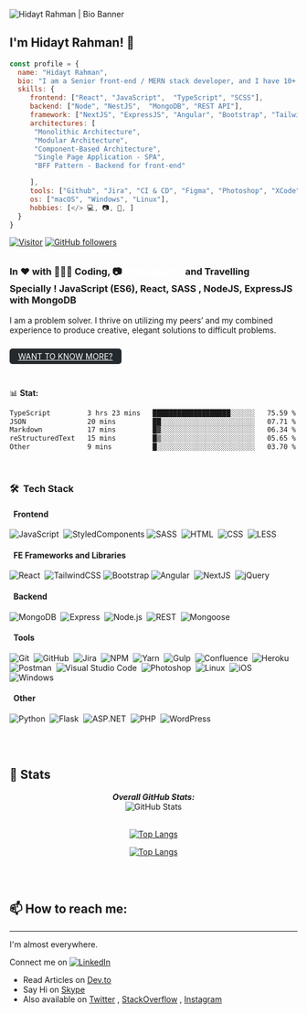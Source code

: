 <!--
**hidaytrahman/hidaytrahman** is a ✨ _special_ ✨ repository because its `README.md` (this file) appears on your GitHub profile.

Here are some ideas to get you started:

- 🔭 I’m currently working on ...
- 🌱 I’m currently learning ...
- 👯 I’m looking to collaborate on ...
- 🤔 I’m looking for help with ...
- 💬 Ask me about ...
- 📫 How to reach me: ...
- 😄 Pronouns: ...
- ⚡ Fun fact: ...
-->

![Hidayt Rahman | Bio Banner](banner-transparent.png)

<h2>I'm Hidayt Rahman! 👋</h2>

```js
const profile = {
  name: "Hidayt Rahman",
  bio: "I am a Senior front-end / MERN stack developer, and I have 10+ years of experience.",
  skills: {
     frontend: ["React", "JavaScript",  "TypeScript", "SCSS"],
     backend: ["Node", "NestJS",  "MongoDB", "REST API"],
     framework: ["NextJS", "ExpressJS", "Angular", "Bootstrap", "TailwindCSS", "MUI"],
     architectures: [
      "Monolithic Architecture",
      "Modular Architecture",
      "Component-Based Architecture",
      "Single Page Application - SPA",
      "BFF Pattern - Backend for front-end"

     ],
     tools: ["Github", "Jira", "CI & CD", "Figma", "Photoshop", "XCode", "NPM", "Yarn", "Postman", "GCP", "Github Actions", "Rest Clients"],
     os: ["macOS", "Windows", "Linux"],
     hobbies: [</> 💻, 📷, 🧳, ]
  }
}
```


[![Visitor](https://visitor-badge.laobi.icu/badge?page_id=hidaytrahman.hidaytrahman)](https://github.com/hidaytrahman) [![GitHub followers](https://img.shields.io/github/followers/hidaytrahman.svg?style=social&label=Follow)](https://github.com/hidaytrahman?tab=followers)

<h3>In ♥️ with 👩🏽‍💻 Coding, 📷 <a 
style="color: #fff; border-radius: 5px;margin: 10px 0; display: inline-block" href="https://www.instagram.com/clickimaginehr/" target="_blank">Photography</a> and Travelling <br />
Specially ! JavaScript (ES6), React, SASS , NodeJS, ExpressJS with MongoDB</h3>
<p>I am a problem solver. I thrive on utilizing my peers’ and my combined experience to produce creative, elegant solutions to difficult problems.</p>
<a 
style="background: #24292e; padding: 5px 15px; color: #fff; border-radius: 5px;margin: 10px 0; display: inline-block"
href="https://hidaytrahman.github.io/">WANT TO KNOW MORE?</a>

<br />
<br />

📊 **Stat:**
<!--START_SECTION:waka-->

```txt
TypeScript         3 hrs 23 mins   ███████████████████░░░░░░   75.59 %
JSON               20 mins         ██░░░░░░░░░░░░░░░░░░░░░░░   07.71 %
Markdown           17 mins         █▓░░░░░░░░░░░░░░░░░░░░░░░   06.34 %
reStructuredText   15 mins         █▒░░░░░░░░░░░░░░░░░░░░░░░   05.65 %
Other              9 mins          █░░░░░░░░░░░░░░░░░░░░░░░░   03.70 %
```

<!--END_SECTION:waka-->

<br />

### 🛠 &nbsp;Tech Stack

#### &nbsp; Frontend

![JavaScript](https://img.shields.io/badge/-JavaScript-05122A?style=flat&logo=javascript)&nbsp;
![StyledComponents](https://img.shields.io/badge/-StyledComponents-05122A?style=flat&logo=StyledComponents&logoColor=563D7C)
![SASS](https://img.shields.io/badge/-SASS-05122A?style=flat&logo=sass)&nbsp;
![HTML](https://img.shields.io/badge/-HTML-05122A?style=flat&logo=HTML5)&nbsp;
![CSS](https://img.shields.io/badge/-CSS-05122A?style=flat&logo=CSS3&logoColor=1572B6)&nbsp;
![LESS](https://img.shields.io/badge/-LESS-05122A?style=flat&logo=less)&nbsp;

#### &nbsp; FE Frameworks and Libraries

![React](https://img.shields.io/badge/-React-05122A?style=flat&logo=react)&nbsp;
![TailwindCSS](https://img.shields.io/badge/-TailwindCSS-05122A?style=flat&logo=TailwindCSS&logoColor=563D7C)
![Bootstrap](https://img.shields.io/badge/-Bootstrap-05122A?style=flat&logo=bootstrap&logoColor=563D7C)
![Angular](https://img.shields.io/badge/-Angular-05122A?style=flat&logo=angular&logoColor=FFA518)&nbsp;
![NextJS](https://img.shields.io/badge/-NextJS-05122A?style=flat&logo=next.js)&nbsp;
![jQuery](https://img.shields.io/badge/-jQuery-05122A?style=flat&logo=jquery)&nbsp;

#### &nbsp; Backend

![MongoDB](https://img.shields.io/badge/-MongoDB-05122A?style=flat&logo=mongodb)&nbsp;
![Express](https://img.shields.io/badge/-Express.js-05122A?style=flat&logo=express)&nbsp;
![Node.js](https://img.shields.io/badge/-Node.js-05122A?style=flat&logo=node.js)&nbsp;
![REST](https://img.shields.io/badge/-RESTAPI-05122A?style=flat&logo=Rest)&nbsp;
![Mongoose](https://img.shields.io/badge/-Mongoose-05122A?style=flat&logo=Mongoose)&nbsp;

#### &nbsp; Tools

![Git](https://img.shields.io/badge/-Git-05122A?style=flat&logo=git)&nbsp;
![GitHub](https://img.shields.io/badge/-GitHub-05122A?style=flat&logo=github)&nbsp;
![Jira](https://img.shields.io/badge/-Jira-05122A?style=flat&logo=jira)&nbsp;
![NPM](https://img.shields.io/badge/-NPM-05122A?style=flat&logo=NPM)&nbsp;
![Yarn](https://img.shields.io/badge/-Yarn-05122A?style=flat&logo=Yarn)&nbsp;
![Gulp](https://img.shields.io/badge/-Gulp-05122A?style=flat&logo=Gulp)&nbsp;
![Confluence](https://img.shields.io/badge/-Confluence-05122A?style=flat&logo=confluence)&nbsp;
![Heroku](https://img.shields.io/badge/-Heroku-05122A?style=flat&logo=heroku)&nbsp;
![Postman](https://img.shields.io/badge/-Postman-05122A?style=flat&logo=postman)&nbsp;
![Visual Studio Code](https://img.shields.io/badge/-Visual%20Studio%20Code-05122A?style=flat&logo=visual-studio-code&logoColor=007ACC)&nbsp;
![Photoshop](https://img.shields.io/badge/-Photoshop-05122A?style=flat&logo=adobe-photoshop)&nbsp;
![Linux](https://img.shields.io/badge/-Linux-05122A?style=flat&logo=linux)&nbsp;
![iOS](https://img.shields.io/badge/-iOS-05122A?style=flat&logo=ios)&nbsp;
![Windows](https://img.shields.io/badge/-Windows-05122A?style=flat&logo=windows)&nbsp;

#### &nbsp; Other

![Python](https://img.shields.io/badge/-Python-05122A?style=flat&logo=python)&nbsp;
![Flask](https://img.shields.io/badge/-Flask-05122A?style=flat&logo=flask)&nbsp;
![ASP.NET](https://img.shields.io/badge/-ASP.NET-05122A?style=flat&logo=.net)&nbsp;
![PHP](https://img.shields.io/badge/-PHP-05122A?style=flat&logo=php)&nbsp;
![WordPress](https://img.shields.io/badge/-WordPress-05122A?style=flat&logo=wordpress)&nbsp;


<br />
<br />
<h2>👀 Stats</h2>

<div>
  
  <p align="center">
  <b><em>Overall GitHub Stats:</em></b> <br/>
    <img src="https://github-readme-streak-stats.herokuapp.com/?user=hidaytrahman" alt="GitHub Stats" /> <br/><br/>
</p>

  <div align="center">

[![Top Langs](https://github-readme-stats.vercel.app/api/top-langs/?username=hidaytrahman&hide=shell&langs_count=8&show_icons=true)](https://github.com/hidaytrahman/github-readme-stats)

</div>

  <div align="center">
  
  [![Top Langs](https://github-readme-stats.vercel.app/api/wakatime?username=hidaytrahman&hide=shell&langs_count=8&show_icons=true)](https://github-readme-stats.vercel.app/api/wakatime?username=hidaytrahman)

</div>

<br />

<br />

<h2>📫 How to reach me:</h2>
<hr />
<p>I'm almost everywhere. </p>

Connect me on <a href="https://www.linkedin.com/in/hidaytrahman/">![LinkedIn](https://img.shields.io/badge/LinkedIn-0077B5?style=for-the-badge&logo=linkedin&logoColor=white)</a>

-   Read Articles on [Dev.to](https://dev.to/hidaytrahman)
-   Say Hi on [Skype](skype:live:hidaytrahman?cal)
-   Also available on [Twitter](https://twitter.com/hidaytrahman) , [StackOverflow](https://stackoverflow.com/users/2927228/hidayt-rahman) , [Instagram](http://instagram.com/hidaytrahman)
